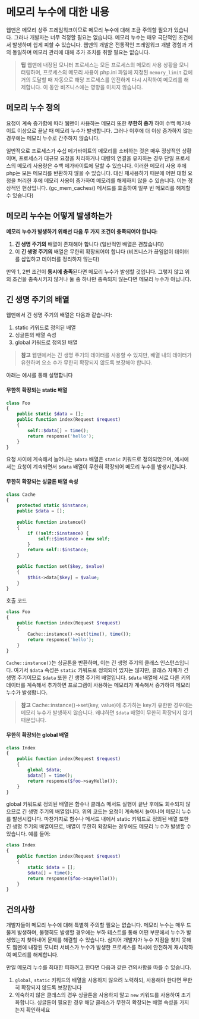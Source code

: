 # 메모리 누수에 대한 내용
웹맨은 메모리 상주 프레임워크이므로 메모리 누수에 대해 조금 주의할 필요가 있습니다. 그러나 개발자는 너무 걱정할 필요는 없습니다. 메모리 누수는 매우 극단적인 조건에서 발생하며 쉽게 피할 수 있습니다. 웹맨의 개발은 전통적인 프레임워크 개발 경험과 거의 동일하며 메모리 관리에 대해 추가 조치를 취할 필요는 없습니다.

> **팁**
> 웹맨에 내장된 모니터 프로세스는 모든 프로세스의 메모리 사용 상황을 모니터링하며, 프로세스의 메모리 사용이 php.ini 파일에 지정된 `memory_limit` 값에 거의 도달할 때 자동으로 해당 프로세스를 안전하게 다시 시작하여 메모리를 해제합니다. 이 동안 비즈니스에는 영향을 미치지 않습니다.

## 메모리 누수 정의
요청이 계속 증가함에 따라 웹맨이 사용하는 메모리 또한 **무한히 증가** 하여 수백 메가바이트 이상으로 끝날 때 메모리 누수가 발생합니다. 그러나 이후에 더 이상 증가하지 않는 경우에는 메모리 누수로 간주하지 않습니다.

일반적으로 프로세스가 수십 메가바이트의 메모리를 소비하는 것은 매우 정상적인 상황이며, 프로세스가 대규모 요청을 처리하거나 대량의 연결을 유지하는 경우 단일 프로세스의 메모리 사용량은 수백 메가바이트에 달할 수 있습니다. 이러한 메모리 사용 후에 php는 모든 메모리를 반환하지 않을 수 있습니다. 대신 재사용하기 때문에 어떤 대형 요청을 처리한 후에 메모리 사용이 증가하여 메모리를 해제하지 않을 수 있습니다. 이는 정상적인 현상입니다. (gc_mem_caches() 메서드를 호출하여 일부 빈 메모리를 해제할 수 있습니다)

## 메모리 누수는 어떻게 발생하는가
**메모리 누수가 발생하기 위해선 다음 두 가지 조건이 충족되어야 합니다:**
1. **긴 생명 주기의** 배열이 존재해야 합니다 (일반적인 배열은 괜찮습니다)
2. 이 **긴 생명 주기의** 배열은 무한히 확장되어야 합니다 (비즈니스가 끊임없이 데이터를 삽입하고 데이터를 정리하지 않는다)

만약 1, 2번 조건이 **동시에 충족**된다면 메모리 누수가 발생할 것입니다. 그렇지 않고 위의 조건을 충족시키지 않거나 둘 중 하나만 충족되지 않는다면 메모리 누수가 아닙니다.

## 긴 생명 주기의 배열
웹맨에서 긴 생명 주기의 배열은 다음과 같습니다:
1. static 키워드로 정의된 배열
2. 싱글톤의 배열 속성
3. global 키워드로 정의된 배열

> **참고**
> 웹맨에서는 긴 생명 주기의 데이터를 사용할 수 있지만, 배열 내의 데이터가 유한하며 요소 수가 무한히 확장되지 않도록 보장해야 합니다.

아래는 예시를 통해 설명합니다

#### 무한히 확장되는 static 배열
```php
class Foo
{
    public static $data = [];
    public function index(Request $request)
    {
        self::$data[] = time();
        return response('hello');
    }
}
```
요청 사이에 계속해서 늘어나는 `$data` 배열은 `static` 키워드로 정의되었으며, 예시에서는 요청이 계속되면서 `$data` 배열이 무한히 확장되어 메모리 누수를 발생시킵니다.

#### 무한히 확장되는 싱글톤 배열 속성
```php
class Cache
{
    protected static $instance;
    public $data = [];
    
    public function instance()
    {
        if (!self::$instance) {
            self::$instance = new self;
        }
        return self::$instance;
    }
    
    public function set($key, $value)
    {
        $this->data[$key] = $value;
    }
}
```
호출 코드
```php
class Foo
{
    public function index(Request $request)
    {
        Cache::instance()->set(time(), time());
        return response('hello');
    }
}
```
`Cache::instance()`는 싱글톤을 반환하며, 이는 긴 생명 주기의 클래스 인스턴스입니다. 여기서 `$data` 속성은 `static` 키워드로 정의되어 있지는 않지만, 클래스 자체가 긴 생명 주기이므로 `$data` 또한 긴 생명 주기의 배열입니다. `$data` 배열에 서로 다른 키의 데이터를 계속해서 추가하면 프로그램이 사용하는 메모리가 계속해서 증가하여 메모리 누수가 발생합니다.

> **참고**
> Cache::instance()->set(key, value)에 추가하는 key가 유한한 경우에는 메모리 누수가 발생하지 않습니다. 왜냐하면 `$data` 배열이 무한히 확장되지 않기 때문입니다.

#### 무한히 확장되는 global 배열
```php
class Index
{
    public function index(Request $request)
    {
        global $data;
        $data[] = time();
        return response($foo->sayHello());
    }
}
```
global 키워드로 정의된 배열은 함수나 클래스 메서드 실행이 끝난 후에도 회수되지 않으므로 긴 생명 주기의 배열입니다. 위의 코드는 요청이 계속해서 늘어나며 메모리 누수를 발생시킵니다. 마찬가지로 함수나 메서드 내에서 static 키워드로 정의된 배열 또한 긴 생명 주기의 배열이므로, 배열이 무한히 확장되는 경우에도 메모리 누수가 발생할 수 있습니다. 예를 들어:
```php
class Index
{
    public function index(Request $request)
    {
        static $data = [];
        $data[] = time();
        return response($foo->sayHello());
    }
}
```

## 건의사항
개발자들이 메모리 누수에 대해 특별히 주의할 필요는 없습니다. 메모리 누수는 매우 드물게 발생하며, 불행히도 발생할 경우에는 부하 테스트를 통해 어떤 부분에서 누수가 발생했는지 찾아내어 문제를 해결할 수 있습니다. 심지어 개발자가 누수 지점을 찾지 못해도 웹맨에 내장된 모니터 서비스가 누수가 발생한 프로세스를 적시에 안전하게 재시작하여 메모리를 해제합니다.

만일 메모리 누수를 최대한 피하려고 한다면 다음과 같은 건의사항을 따를 수 있습니다.
1. `global`, `static` 키워드의 배열을 사용하지 않으려 노력하되, 사용해야 한다면 무한히 확장되지 않도록 보장합니다
2. 익숙하지 않은 클래스의 경우 싱글톤을 사용하지 말고 `new` 키워드를 사용하여 초기화합니다. 싱글톤이 필요한 경우 해당 클래스가 무한히 확장되는 배열 속성을 가지는지 확인하세요
